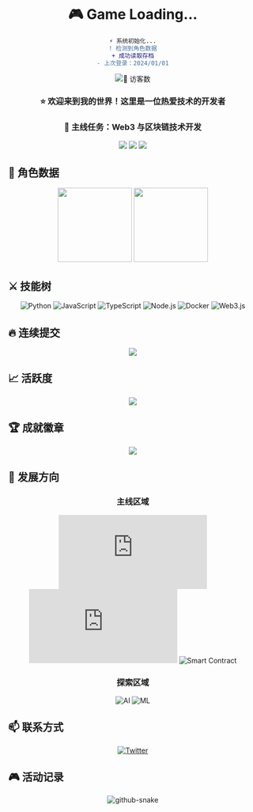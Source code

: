 # <div align="center">🎮 Game Loading...</div>

<div align="center">

```diff
⚡ 系统初始化...
! 检测到角色数据
+ 成功读取存档
- 上次登录：2024/01/01
```

<img src="https://profile-counter.glitch.me/mumumusf/count.svg" alt="👾 访客数" />

### ⭐️ 欢迎来到我的世界！这里是一位热爱技术的开发者
### 🎯 主线任务：Web3 与区块链技术开发

<div>
  <img src="https://img.shields.io/badge/🎮%20Web3-已解锁-brightgreen?style=flat-square&logo=web3.js" />
  <img src="https://img.shields.io/badge/🌐%20Blockchain-进行中-blue?style=flat-square&logo=blockchain.com" />
  <img src="https://img.shields.io/badge/📜%20Smart Contract-学习中-orange?style=flat-square&logo=ethereum" />
</div>

</div>

## 📅 角色数据
<div align="center">
<img height="150px" src="https://github-readme-stats.vercel.app/api?username=mumumusf&hide_title=true&hide_border=true&show_icons=true&include_all_commits=true&line_height=21&theme=tokyonight&locale=cn" />
<img height="150px" src="https://github-readme-stats.vercel.app/api/top-langs/?username=mumumusf&hide_title=true&hide_border=true&layout=compact&theme=tokyonight&locale=cn" />
</div>

## ⚔️ 技能树
<div align="center">

![Python](https://img.shields.io/badge/🐍%20Python-已掌握-3776AB?style=flat-square&logo=Python&logoColor=white)
![JavaScript](https://img.shields.io/badge/⚡%20JavaScript-已掌握-F7DF1E?style=flat-square&logo=javascript&logoColor=black)
![TypeScript](https://img.shields.io/badge/🛡️%20TypeScript-已掌握-007ACC?style=flat-square&logo=typescript&logoColor=white)
![Node.js](https://img.shields.io/badge/🔮%20Node.js-已掌握-339933?style=flat-square&logo=node.js&logoColor=white)
![Docker](https://img.shields.io/badge/🐋%20Docker-已掌握-2496ED?style=flat-square&logo=docker&logoColor=white)
![Web3.js](https://img.shields.io/badge/🌟%20Web3.js-已掌握-F16822?style=flat-square&logo=web3.js&logoColor=white)

</div>

## 🔥 连续提交
<div align="center">
  <img src="https://github-readme-streak-stats.herokuapp.com/?user=mumumusf&theme=tokyonight&hide_border=true&locale=zh" />
</div>

## 📈 活跃度
<div align="center">
  <img src="https://github-readme-activity-graph.vercel.app/graph?username=mumumusf&theme=tokyo-night&hide_border=true&area=true" />
</div>

## 🏆 成就徽章
<div align="center">
<img src="https://github-profile-trophy.vercel.app/?username=mumumusf&theme=nord&row=1&column=6&no-frame=true&no-bg=true" />
</div>

## 🎯 发展方向

<div align="center">

### 主线区域
![Web3](https://img.shields.io/badge/🎯%20主线-Web3%20开发-brightgreen?style=flat-square&logo=web3.js)
![Blockchain](https://img.shields.io/badge/⛓️%20主城-区块链技术-blue?style=flat-square&logo=blockchain.com)
![Smart Contract](https://img.shields.io/badge/📜%20任务-智能合约-orange?style=flat-square&logo=ethereum)

### 探索区域
![AI](https://img.shields.io/badge/🤖%20秘境-AI%20集成-purple?style=flat-square&logo=openai)
![ML](https://img.shields.io/badge/🧠%20副本-ML%20技术-ff69b4?style=flat-square&logo=tensorflow)

</div>

## 📫 联系方式
<div align="center">

[![Twitter](https://img.shields.io/badge/🐦%20Twitter-@YOYOMYOYOA-00acee?style=flat-square&logo=twitter&logoColor=white)](https://x.com/YOYOMYOYOA)

</div>

## 🎮 活动记录
<div align="center">
<picture>
  <source media="(prefers-color-scheme: dark)" srcset="https://raw.githubusercontent.com/mumumusf/mumumusf/output/github-snake-dark.svg" />
  <source media="(prefers-color-scheme: light)" srcset="https://raw.githubusercontent.com/mumumusf/mumumusf/output/github-snake.svg" />
  <img alt="github-snake" src="https://raw.githubusercontent.com/mumumusf/mumumusf/output/github-snake.svg" />
</picture>
</div>
